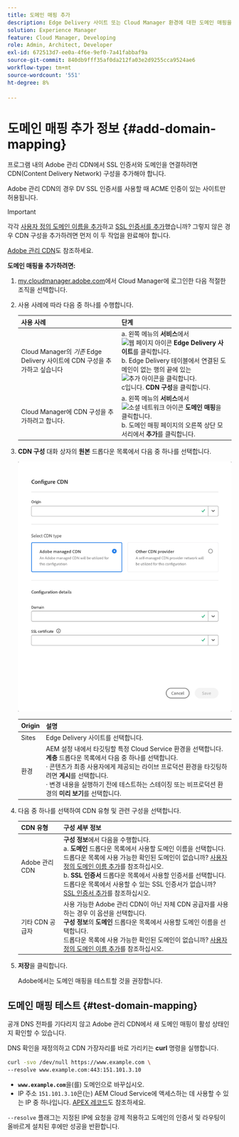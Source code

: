 ```yaml
---
title: 도메인 매핑 추가
description: Edge Delivery 사이트 또는 Cloud Manager 환경에 대한 도메인 매핑을 추가하는 방법에 대해 알아봅니다.
solution: Experience Manager
feature: Cloud Manager, Developing
role: Admin, Architect, Developer
exl-id: 672513d7-ee0a-4f6e-9ef0-7a41fabbaf9a
source-git-commit: 840db9fff35af0da212fa03e2d9255cca9524ae6
workflow-type: tm+mt
source-wordcount: '551'
ht-degree: 8%

---
```



# 도메인 매핑 추가 정보 {#add-domain-mapping}

프로그램 내의 Adobe 관리 CDN에서 SSL 인증서와 도메인을 연결하려면 CDN(Content Delivery Network) 구성을 추가해야 합니다.

Adobe 관리 CDN의 경우 DV SSL 인증서를 사용할 때 ACME 인증이 있는 사이트만 허용됩니다.

>[!IMPORTANT]
>
>각각 [사용자 정의 도메인 이름을 추가](/help/implementing/cloud-manager/custom-domain-names/add-custom-domain-name.md)하고 [SSL 인증서를 추가](/help/implementing/cloud-manager/managing-ssl-certifications/add-ssl-certificate.md)했습니까? 그렇지 않은 경우 CDN 구성을 추가하려면 먼저 이 두 작업을 완료해야 합니다.

[Adobe 관리 CDN](https://www.aem.live/docs/byo-cdn-adobe-managed)도 참조하세요.

**도메인 매핑을 추가하려면:**

1. [my.cloudmanager.adobe.com](https://my.cloudmanager.adobe.com/)에서 Cloud Manager에 로그인한 다음 적절한 조직을 선택합니다.

1. 사용 사례에 따라 다음 중 하나를 수행합니다.

   | 사용 사례 | 단계 |
   | --- | --- |
   | Cloud Manager의 *기존* Edge Delivery 사이트에 CDN 구성을 추가하고 싶습니다 | a. 왼쪽 메뉴의 **서비스**&#x200B;에서 ![웹 페이지 아이콘](https://spectrum.adobe.com/static/icons/workflow_18/Smock_WebPages_18_N.svg) **Edge Delivery 사이트**&#x200B;를 클릭합니다.<br>b. Edge Delivery 테이블에서 연결된 도메인이 없는 행의 끝에 있는 ![추가 아이콘](https://spectrum.adobe.com/static/icons/workflow_18/Smock_More_18_N.svg)을 클릭합니다.<br>c입니다. **CDN 구성**&#x200B;을 클릭합니다. |
   | Cloud Manager에 CDN 구성을 추가하려고 합니다. | a. 왼쪽 메뉴의 **서비스**&#x200B;에서 ![소셜 네트워크 아이콘](https://spectrum.adobe.com/static/icons/workflow_18/Smock_SocialNetwork_18_N.svg) **도메인 매핑**&#x200B;을 클릭합니다.<br>b. 도메인 매핑 페이지의 오른쪽 상단 모서리에서 **추가**&#x200B;를 클릭합니다. |

1. **CDN 구성** 대화 상자의 **원본** 드롭다운 목록에서 다음 중 하나를 선택합니다.

   ![CDN 구성 대화 상자](/help/implementing/cloud-manager/assets/configure-cdn-dialog.png)

   | Origin | 설명 |
   | --- | --- |
   | Sites | Edge Delivery 사이트를 선택합니다. |
   | 환경 | AEM 설정 내에서 타깃팅할 특정 Cloud Service 환경을 선택합니다.<br>**계층** 드롭다운 목록에서 다음 중 하나를 선택합니다.<br>· 콘텐츠가 최종 사용자에게 제공되는 라이브 프로덕션 환경을 타깃팅하려면 **게시**&#x200B;를 선택합니다.<br>· 변경 내용을 실행하기 전에 테스트하는 스테이징 또는 비프로덕션 환경의 **미리 보기**&#x200B;를 선택합니다. |

1. 다음 중 하나를 선택하여 CDN 유형 및 관련 구성을 선택합니다.

   | CDN 유형 | 구성 세부 정보 |
   | --- | --- |
   | Adobe 관리 CDN | **구성 정보**&#x200B;에서 다음을 수행합니다.<br>a. **도메인** 드롭다운 목록에서 사용할 도메인 이름을 선택합니다.<br>드롭다운 목록에 사용 가능한 확인된 도메인이 없습니까? [사용자 정의 도메인 이름 추가](/help/implementing/cloud-manager/custom-domain-names/add-custom-domain-name.md)를 참조하십시오.<br>b. **SSL 인증서** 드롭다운 목록에서 사용할 인증서를 선택합니다.<br>드롭다운 목록에서 사용할 수 있는 SSL 인증서가 없습니까? [SSL 인증서 추가](/help/implementing/cloud-manager/managing-ssl-certifications/add-ssl-certificate.md)를 참조하십시오. |
   | 기타 CDN 공급자 | 사용 가능한 Adobe 관리 CDN이 아닌 자체 CDN 공급자를 사용하는 경우 이 옵션을 선택합니다.<br>**구성 정보**&#x200B;의 **도메인** 드롭다운 목록에서 사용할 도메인 이름을 선택합니다.<br>드롭다운 목록에 사용 가능한 확인된 도메인이 없습니까? [사용자 정의 도메인 이름 추가](/help/implementing/cloud-manager/custom-domain-names/add-custom-domain-name.md)를 참조하십시오. |

1. **저장**&#x200B;을 클릭합니다.

   Adobe에서는 도메인 매핑을 테스트할 것을 권장합니다.

## 도메인 매핑 테스트 {#test-domain-mapping}

공개 DNS 전파를 기다리지 않고 Adobe 관리 CDN에서 새 도메인 매핑이 활성 상태인지 확인할 수 있습니다.

DNS 확인을 재정의하고 CDN 가장자리를 바로 가리키는 **curl** 명령을 실행합니다.

```bash
curl -svo /dev/null https://www.example.com \
--resolve www.example.com:443:151.101.3.10
```

* **`www.example.com`**&#x200B;을(를) 도메인으로 바꾸십시오.
* IP 주소 ``151.101.3.10``은(는) AEM Cloud Service에 액세스하는 데 사용할 수 있는 IP 중 하나입니다. [APEX 레코드](/help/implementing/cloud-manager/custom-domain-names/add-custom-domain-name.md#adobe-managed-cert-apex-record)도 참조하세요.

`--resolve` 플래그는 지정된 IP에 요청을 강제 적용하고 도메인의 인증서 및 라우팅이 올바르게 설치된 후에만 성공을 반환합니다.

